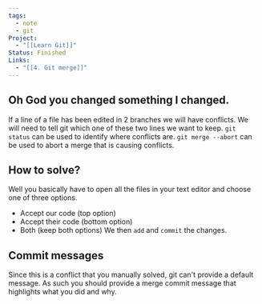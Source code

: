 ```yaml
---
tags:
  - note
  - git
Project:
  - "[[Learn Git]]"
Status: Finished
Links:
  - "[[4. Git merge]]"
---
```

## Oh God you changed something I changed. 
If a line of a file has been edited in 2 branches we will have conflicts. We will need to tell git which one of these two lines we want to keep. 
`git status` can be used to identify where conflicts are. 
`git merge --abort` can be used to abort a merge that is causing conflicts. 

## How to solve?
Well you basically have to open all the files in your text editor and choose one of three options. 
- Accept our code (top option)
- Accept their code (bottom option)
- Both (keep both options) 
We then `add` and `commit` the changes. 

## Commit messages
Since this is a conflict that you manually solved, git can't provide a default message. As such you should provide a merge commit message that highlights what you did and why.